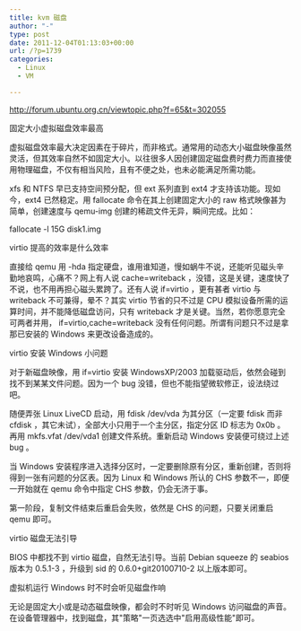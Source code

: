 ```yaml
---
title: kvm 磁盘
author: "-"
type: post
date: 2011-12-04T01:13:03+00:00
url: /?p=1739
categories:
  - Linux
  - VM

---
```

<http://forum.ubuntu.org.cn/viewtopic.php?f=65&t=302055>

固定大小虚拟磁盘效率最高
  
虚拟磁盘效率最大决定因素在于碎片，而非格式。通常用的动态大小磁盘映像虽然灵活，但其效率自然不如固定大小。以往很多人因创建固定磁盘费时费力而直接使用物理磁盘，不仅有相当风险，且有不便之处，也未必能满足所需功能。
  
xfs 和 NTFS 早已支持空间预分配，但 ext 系列直到 ext4 才支持该功能。现如今，ext4 已然稳定。用 fallocate 命令在其上创建固定大小的 raw 格式映像甚为简单，创建速度与 qemu-img 创建的稀疏文件无异，瞬间完成。比如：
  
fallocate -l 15G disk1.img

virtio 提高的效率是什么效率
  
直接给 qemu 用 -hda 指定硬盘，谁用谁知道，慢如蜗牛不说，还能听见磁头辛勤地哀鸣，心痛不？网上有人说 cache=writeback ，没错，这是关键，速度快了不说，也不用再担心磁头累跨了。还有人说 if=virtio ，更有甚者 virtio 与 writeback 不可兼得，晕不？其实 virtio 节省的只不过是 CPU 模拟设备所需的运算时间，并不能降低磁盘访问，只有 writeback 才是关键。当然，若你愿意完全可两者并用， if=virtio,cache=writeback 没有任何问题。所谓有问题只不过是拿那已安装的 Windows 来更改设备造成的。

virtio 安装 Windows 小问题
  
对于新磁盘映像，用 if=virtio 安装 WindowsXP/2003 加载驱动后，依然会碰到找不到某某文件问题。因为一个 bug 没错，但也不能指望微软修正，设法绕过吧。
  
随便弄张 Linux LiveCD 启动，用 fdisk /dev/vda 为其分区（一定要 fdisk 而非 cfdisk ，其它未试），全部大小只用于一个主分区，指定分区 ID 标志为 0x0b 。再用 mkfs.vfat /dev/vda1 创建文件系统。重新启动 Windows 安装便可绕过上述 bug 。
  
当 Windows 安装程序进入选择分区时，一定要删除原有分区，重新创建，否则将得到一张有问题的分区表。因为 Linux 和 Windows 所认的 CHS 参数不一，即便一开始就在 qemu 命令中指定 CHS 参数，仍会无济于事。
  
第一阶段，复制文件结束后重启会失败，依然是 CHS 的问题，只要关闭重启 qemu 即可。

virtio 磁盘无法引导
  
BIOS 中都找不到 virtio 磁盘，自然无法引导。当前 Debian squeeze 的 seabios 版本为 0.5.1-3 ，升级到 sid 的 0.6.0+git20100710-2 以上版本即可。

虚拟机运行 Windows 时不时会听见磁盘作响
  
无论是固定大小或是动态磁盘映像，都会时不时听见 Windows 访问磁盘的声音。在设备管理器中，找到磁盘，其"策略"一页选选中"启用高级性能"即可。